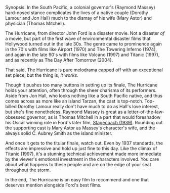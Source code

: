 Synopsis: In the South Pacific, a colonial governor's (Raymond Massey) hard-nosed stance complicates the lives of a native couple (Dorothy Lamour and Jon Hall) much to the dismay of his wife (Mary Astor) and physician (Thomas Mitchell).

The Hurricane, from director John Ford is a disaster movie. Not a disaster <em>of</em> a movie, but part of the first wave of environmental disaster films that Hollywood turned out in the late 30s. The genre came to prominence again in the 70's with films like Airport (1970) and The Towering Inferno (1974), and again in the late 90's with films like Volcano (1997) and Titanic (1997), and as recently as The Day After Tomorrow (2004).

That said, The Hurricane is pure melodrama capped off with an exceptional set piece, but the thing is, <em>it works</em>. 

Though it pushes too many buttons in setting up its finale, The Hurricane holds your attention, often through the sheer charisma of its performers. Aside from Jon Hall, who looks nothing like a South Pacific native, and thus comes across as more like an island Tarzan, the cast is top-notch. Top-billed Dorothy Lamour really don't have much to do as Hall's love interest, but she's fine nonetheless. Raymond Massey is great as a letter-of-the-law-obsessed governor, as is Thomas Mitchell in a part that would foreshadow his Oscar winning role in Ford's later film, <a href="/browse/reviews/stagecoach-1939/">Stagecoach (1939)</a>. Rounding out the supporting cast is Mary Astor as Massey's character's wife, and the always solid C. Aubrey Smith as the island minister.

And once it gets to the titular finale, watch out. Even by 1937 standards, the effects are impressive and hold up just fine to this day. Like the climax of Titanic (1997), it's a stunning technical achievement made more immediate by the viewer's emotional investment in the characters involved. You care about what happens to these people and are on the edge of your seat throughout the storm.

In the end, The Hurricane is an easy film to recommend and one that deserves mention alongside Ford's best films.
